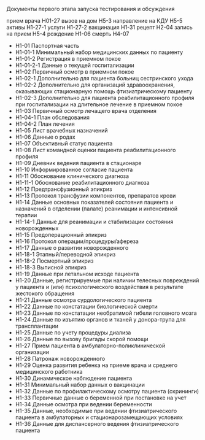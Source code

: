 
Документы первого этапа запуска тестирования и обсуждения

прием врача H01-27 
вызов на дом H5-3
направление на КДУ H5-5
активы Н1-27-1
услуги Н1-27-2
вакцинация Н1-31
рецепт Н2-04
запись на прием H5-4
рождение H1-06 
смерть Н4-07 















- Н1-01 	Паспортная часть
- Н1-01-1 	Минимальный набор медицинских данных по пациенту
- Н1-01-2 	Регистрация в приемном покое
- Н1-01-2-1 	Данные о текущей госпитализации
- Н1-02	Первичный осмотр в приемном покое
- Н1-02-1	Дополнительно для пациента больниц сестринского ухода
- Н1-02-2 	Дополнительно для организаций здравоохранения, оказывающих стационарную помощь фтизиатрическому пациенту
- Н1-02-3 	Дополнительно для пациента реабилитационного профиля при госпитализации на длительное лечение в приемном покое
- Н1-03 	Первичный осмотр лечащего врача отделения
- Н1-04-1 	План обследования
- Н1-04-2 	План лечения
- Н1-05 	Лист врачебных назначений
- Н1-06 	Данные о родах
- Н1-07 	Объективный статус пациента
- Н1-08 	Лист командной оценки пациента реабилитационного профиля
- Н1-09 	Дневник ведения пациента в стационаре
- Н1-10 	Информированное согласие пациента
- Н1-11 	Обоснование клинического диагноза
- Н1-11-1 	Обоснование реабилитационного диагноза
- Н1-12 	Предтрансфузионный эпикриз
- Н1-13 	Протокол трансфузии компонентов, препаратов крови
- Н1-14 	Данные основных показателей состояния пациента и назначений в отделении (палате) реанимации и интенсивной терапии
- H1-14-1 	Данные для реанимации и стабилизации состояния новорожденных
- Н1-15 	Предоперационный эпикриз
- Н1-16 	Протокол операции/процедуры/афереза
- Н1-17 	Данные о развитии новорожденного
- Н1-18-1 	Этапный/переводной эпикриз
- Н1-18-2 	Посмертный эпикриз
- Н1-18-3 	Выписной эпикриз
- Н1-19 	Данные при летальном исходе пациента
- Н1-20	Данные, регистрируемые при наличии телесных повреждений у пациента и (или) психологического воздействия в результате жестокого обращения
- Н1-21 	Данные осмотра сурдологического пациента
- Н1-22 	Данные по констатации биологической смерти
- Н1-23 	Данные по констатации необратимой гибели головного мозга
- Н1-24 	Данные по изъятию органов и тканей у донора-трупа для трансплантации
- Н1-25 	Данные по учету процедуры диализа
- Н1-26 	Данные по вызову бригады скорой помощи
- Н1-27 	Прием пациента в амбулаторно-поликлинической организации
- Н1-28	Патронаж новорожденного
- Н1-29 	Оценка развития ребенка на приеме врача и среднего медицинского работника
- Н1-30 	Динамическое наблюдение пациента
- Н1-31 	Минимальный набор данных о вакцинации
- Н1-32 	Данные по профилактическому осмотру пациента (скрининги)
- Н1-33 	Первичные данные о беременной при постановке на учет
- Н1-34 	Данные осмотра при ведении беременности
- Н1-35 	Данные, необходимые при ведении фтизиатрического пациента в амбулаторных и стационарозамещающих условиях
- Н1-36 	Данные для диспансерного ведения фтизиатрического пациента

 